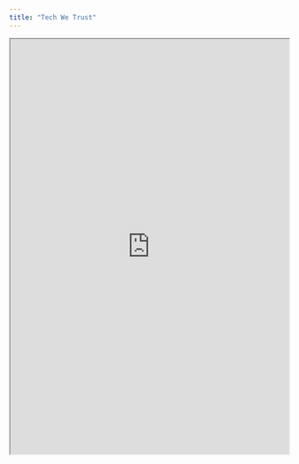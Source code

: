 ```yaml
---
title: "Tech We Trust"
---
```



<iframe height="750" width="100%" src="https://ewelton.github.io/ktest/wiki.html#Tech%20We%20Trust"></iframe>
